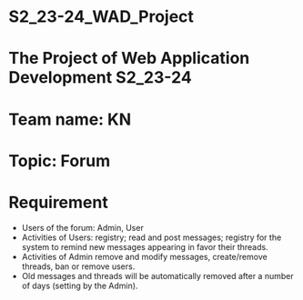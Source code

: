 # S2_23-24_WAD_Project 
# The Project of Web Application Development S2_23-24
# Team name: KN
# Topic: Forum
# Requirement
- Users of the forum: Admin, User
- Activities of Users: registry; read and post messages; registry for the system to remind new messages appearing in favor their threads.
- Activities of Admin remove and modify messages, create/remove threads, ban or remove users.
- Old messages and threads will be automatically removed after a number of days (setting by the Admin).
